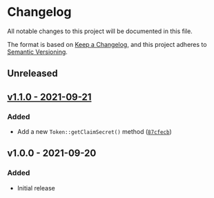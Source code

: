 # Changelog

All notable changes to this project will be documented in this file.

The format is based on [Keep a Changelog](https://keepachangelog.com), and this project adheres to [Semantic Versioning](https://semver.org).

## Unreleased

## [v1.1.0 - 2021-09-21](https://github.com/owenvoke/poap-php/compare/v1.0.0...v1.1.0)

### Added
- Add a new `Token::getClaimSecret()` method ([`87cfecb`](https://github.com/owenvoke/poap-php/commit/87cfecbef6478150548ee00fde8f05dab3054139))

## v1.0.0 - 2021-09-20

### Added
- Initial release
